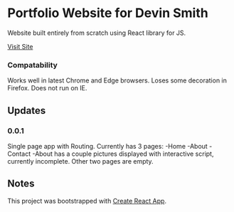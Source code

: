 # Portfolio Website for Devin Smith

Website built entirely from scratch using React library for JS.

[Visit Site](https://devin-m-smith.github.io/Test-Site)

### Compatability

Works well in latest Chrome and Edge browsers. Loses some decoration in Firefox. Does not run on IE.

## Updates

### 0.0.1

Single page app with Routing. Currently has 3 pages:
-Home
-About
-Contact
-About has a couple pictures displayed with interactive script, currently incomplete.
Other two pages are empty.



## Notes

This project was bootstrapped with [Create React App](https://github.com/facebook/create-react-app).
